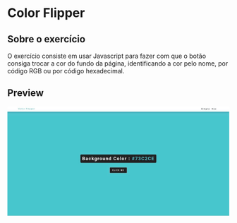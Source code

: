 # Color Flipper

## Sobre o exercício 

O exercício consiste em usar Javascript para fazer com que o botão consiga trocar a cor do fundo da página, identificando a cor pelo nome, por código RGB ou por código hexadecimal.

## Preview
<p align="center">
  <img src="src/images/ColorFlipperGif.gif">
  </p>


